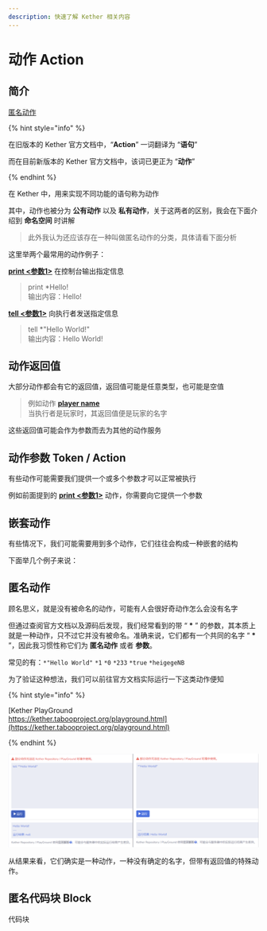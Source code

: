 ```yaml
---
description: 快速了解 Kether 相关内容
---
```


# 动作 Action

## 简介

[匿名动作](https://lanscarlos.gitbook.io/vulpecular/kether-tuo-zhan/qucik-start/action#ni-ming-dong-zuo)

{% hint style="info" %}

在旧版本的 Kether 官方文档中，“**Action**” 一词翻译为 “**语句**”

而在目前新版本的 Kether 官方文档中，该词已更正为 “**动作**”

{% endhint %}

在 Kether 中，用来实现不同功能的语句称为动作

其中，动作也被分为 **公有动作** 以及 **私有动作**，关于这两者的区别，我会在下面介绍到 **命名空间** 时讲解

> 此外我认为还应该存在一种叫做匿名动作的分类，具体请看下面分析

这里举两个最常用的动作例子：

[**print <参数1>**](https://kether.tabooproject.org/list.html#Print) 在控制台输出指定信息
> print *Hello!<br>
> 输出内容：Hello!

[**tell <参数1>**](https://kether.tabooproject.org/list.html#Tell) 向执行者发送指定信息
> tell *"Hello World!"<br>
> 输出内容：Hello World!

## 动作返回值

大部分动作都会有它的返回值，返回值可能是任意类型，也可能是空值

> 例如动作 [**player name**](https://kether.tabooproject.org/list.html#Name) <br>
> 当执行者是玩家时，其返回值便是玩家的名字

这些返回值可能会作为参数而去为其他的动作服务

## 动作参数 Token / Action

有些动作可能需要我们提供一个或多个参数才可以正常被执行

例如前面提到的 [**print <参数1>**](https://kether.tabooproject.org/list.html#Print) 动作，你需要向它提供一个参数

## 嵌套动作

有些情况下，我们可能需要用到多个动作，它们往往会构成一种嵌套的结构

下面举几个例子来说：

## 匿名动作

顾名思义，就是没有被命名的动作，可能有人会很好奇动作怎么会没有名字

但通过查阅官方文档以及源码后发现，我们经常看到的带 “ **\*** ” 的参数，其本质上就是一种动作，只不过它并没有被命名。准确来说，它们都有一个共同的名字 “ **\*** ”，因此我习惯性称它们为 **匿名动作** 或者 **参数**。

常见的有：`*"Hello World"` `*1` `*0` `*233` `*true` `*heigegeNB`

为了验证这种想法，我们可以前往官方文档实际运行一下这类动作便知

{% hint style="info" %}

[Kether PlayGround<br>https://kether.tabooproject.org/playground.html](https://kether.tabooproject.org/playground.html)

{% endhint %}

![对比运行演示](../../resources/quick-start/14191722.png)

从结果来看，它们确实是一种动作，一种没有确定的名字，但带有返回值的特殊动作。

## 匿名代码块 Block

代码块